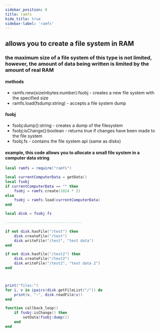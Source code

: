 ```yaml
---
sidebar_position: 8
title: ramfs
hide_title: true
sidebar-label: 'ramfs'
---
```


## allows you to create a file system in RAM
### the maximum size of a file system of this type is not limited, however, the amount of data being written is limited by the amount of real RAM

#### methods
* ramfs.new(sizeinbytes:number):fsobj - creates a new file system with the specified size
* ramfs.load(fsdump:string) - accepts a file system dump

#### fsobj
* fsobj:dump():string - creates a dump of the filesystem
* fsobj:isChange():boolean - returns true if changes have been made to the file system
* fsobj.fs - contains the file system api (same as disks)


#### example, this code allows you to allocate a small file system in a computer data string
```lua
local ramfs = require("ramfs")

local currentComputerData = getData()
local fsobj
if currentComputerData == "" then
    fsobj = ramfs.create(1024 * 2)
else
    fsobj = ramfs.load(currentComputerData)
end

local disk = fsobj.fs

-----------------------------------

if not disk.hasFile("/test") then
    disk.createFile("/test")
    disk.writeFile("/test", "test data")
end

if not disk.hasFile("/test2") then
    disk.createFile("/test2")
    disk.writeFile("/test2", "test data 2")
end



print("files:")
for i, v in ipairs(disk.getFileList("/")) do
    print(v, ":", disk.readFile(v))
end

function callback_loop()
    if fsobj:isChange() then
        setData(fsobj:dump())
    end
end
```